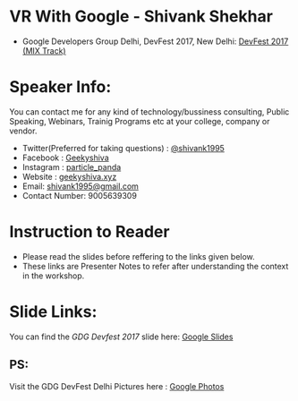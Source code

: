 # VR With Google - Shivank Shekhar

- Google Developers Group Delhi, DevFest 2017, New Delhi: [DevFest 2017 (MIX Track)](https://www.meetup.com/GDGNewDelhi/events/243302149/)

# Speaker Info: 

You can contact me for any kind of technology/bussiness consulting, Public Speaking, Webinars, Trainig Programs etc at your college, company or vendor.

- Twitter(Preferred for taking questions) : [@shivank1995](https://twitter.com/shivank1995)
- Facebook : [Geekyshiva](https://www.facebook.com/geekyshiva)
- Instagram : [particle_panda](https://www.instagram.com/particle_panda/)
- Website : [geekyshiva.xyz](http://geekyshiva.xyz/)
- Email: [shivank1995@gmail.com](shivank1995@gmail.com)
- Contact Number: 9005639309


# Instruction to Reader

- Please read the slides before reffering to the links given below.
- These links are Presenter Notes to refer after understanding the context in the workshop.

# Slide Links:

You can find the *GDG Devfest 2017* slide here: [Google Slides](https://docs.google.com/presentation/d/1qLIiCai2A67KCLof-m1tcQPYvZWE6kgydiYv-yJu8Fw/edit?usp=sharing)


## PS:
Visit the GDG DevFest Delhi Pictures here : [Google Photos](https://photos.app.goo.gl/S61XUae3nDlHnxH42)
